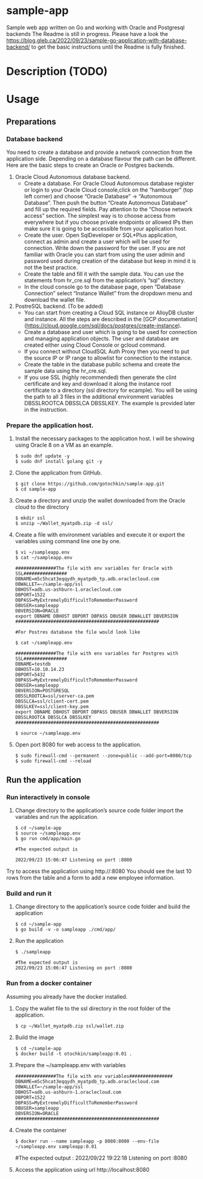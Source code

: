 # sample-app
Sample web app written on Go and working with Oracle and Postgresql backends
The Readme is still in progress. Please have a look the https://blog.gleb.ca/2022/09/23/sample-go-application-with-database-backend/ to get the basic instructions until the Readme is fully finished. 

# Description (TODO)

# Usage
## Preparations 
### Database backend
You need to create a database and provide a network connection from the application side. Depending on a database flavour the path can be different. Here are the basic steps to create an Oracle or Postgres backends.
1. Oracle Cloud Autonomous database backend. 
    *  Create a database. For Oracle Cloud Autonomous database register or login to your Oracle Cloud console,click on the “hamburger” (top left corner) and choose “Oracle Database” -> “Autonomous Database”. Then push the button   “Create Autonomous Database” and fill up the required fields. Pay attention to the “Choose network access” section. The simplest way is to choose access from everywhere but if you choose private endpoints or allowed IPs then make sure it is going to be accessible from your application host. 
    * Create the user. Open SqlDeveloper or SQL*Plus application, connect as admin and create a user which will be used for connection. Write down the password for the user. If you are not familiar with Oracle you can start from using the user admin and password used during creation of the database but keep in mind it is not the best practice.
    * Create the table and fill it with the sample data. You can use the statements from hr_cre.sql from the application’s “sql” directory. 
    * In the cloud console go to the database page, open “Database Connection” select “Instance Wallet” from the dropdown menu and download the wallet file.
2. PostreSQL backend. (To be added)
    * You can start from creating a Cloud SQL instance or AlloyDB cluster and instance. All the steps are described in the [GCP documentation] (https://cloud.google.com/sql/docs/postgres/create-instance).
    * Create a database and user which is going to be used for connection and managing application objects. The user and database are created either using Cloud Console or gcloud command. 
    * If you connect without CloudSQL Auth Proxy then you need to put the source IP or IP range to allowlist for connection to the instance.
    * Create the table in the database public schema and create the sample data using the hr_cre.sql.
    * If you use SSL (highly recommended) then generate the clint certificate and key and download it along the instance root certificate to a directory (ssl directory for ecample). You will be using the path to all 3 files in the additional environment variables DBSSLROOTCA DBSSLCA DBSSLKEY. The example is provided later in the instruction.

### Prepare the application host.
1.  Install the necessary packages to the application host. I will be showing using Oracle 8 on a VM as an example.
    ```
    $ sudo dnf update -y
    $ sudo dnf install golang git -y
    ```
2. Clone the application from GitHub.
    ```
    $ git clone https://github.com/gotochkin/sample-app.git
    $ cd sample-app
    ```
3. Create a directory and unzip the wallet downloaded from the Oracle cloud to the directory
    ```
    $ mkdir ssl
    $ unzip ~/Wallet_myatpdb.zip -d ssl/
    ```
4. Create a file with environment variables and execute it or export the variables using command line one by one.
    ```
    $ vi ~/sampleapp.env
    $ cat ~/sampleapp.env

    ###############The file with env variables for Oracle with SSL################
    DBNAME=m5c5hcat3eqqydh_myatpdb_tp.adb.oraclecloud.com
    DBWALLET=~/sample-app/ssl
    DBHOST=adb.us-ashburn-1.oraclecloud.com
    DBPORT=1522
    DBPASS=MyExtremelyDifficultToRememberPassword
    DBUSER=sampleapp
    DBVERSION=ORACLE
    export DBNAME DBHOST DBPORT DBPASS DBUSER DBWALLET DBVERSION
    #####################################################

    #For Postres database the file would look like 

    $ cat ~/sampleapp.env

    ###############The file with env variables for Postgres with SSL################
    DBNAME=testdb
    DBHOST=10.10.14.23
    DBPORT=5432
    DBPASS=MyExtremelyDifficultToRememberPassword
    DBUSER=sampleapp
    DBVERSION=POSTGRESQL
    DBSSLROOTCA=ssl/server-ca.pem
    DBSSLCA=ssl/client-cert.pem
    DBSSLKEY=ssl/client-key.pem 
    export DBNAME DBHOST DBPORT DBPASS DBUSER DBWALLET DBVERSION DBSSLROOTCA DBSSLCA DBSSLKEY
    #####################################################

    $ source ~/sampleapp.env
    ```
4. Open port 8080 for web access to the application.
    ```
    $ sudo firewall-cmd --permanent --zone=public --add-port=8080/tcp
    $ sudo firewall-cmd --reload
    ```
## Run the application
### Run interactively in console
1. Change directory to the application’s source code folder import the variables and run the application. 
    ```
    $ cd ~/sample-app
    $ source ~/sampleapp.env
    $ go run cmd/app/main.go 

    #The expected output is 

    2022/09/23 15:06:47 Listening on port :8080
    ```
Try to access the application using http://<the host ip>:8080 You should see the last 10 rows from the table and a form to add a new employee information.

### Build and run it
1. Change directory to the application’s source code folder and build the application
    ```
    $ cd ~/sample-app
    $ go build -v -o sampleapp ./cmd/app/
    ```
2. Run the application
    ```
    $ ./sampleapp 

    #The expected output is 
    2022/09/23 15:06:47 Listening on port :8080
    ```

### Run from a docker container
Assuming you already have the docker installed. 
1.  Copy the wallet file to the ssl directory in the root folder of the application. 
    ```
    $ cp ~/Wallet_myatpdb.zip ssl/wallet.zip
    ```
2. Build the image
    ```
    $ cd ~/sample-app
    $ docker build -t otochkin/sampleapp:0.01 .
    ```
3. Prepare the  ~/sampleapp.env with variables 
    ```
    ###############The file with env variables################
    DBNAME=m5c5hcat3eqqydh_myatpdb_tp.adb.oraclecloud.com
    DBWALLET=~/sample-app/ssl
    DBHOST=adb.us-ashburn-1.oraclecloud.com
    DBPORT=1522
    DBPASS=MyExtremelyDifficultToRememberPassword
    DBUSER=sampleapp
    DBVERSION=ORACLE
    #####################################################

    ```
3. Create the container
    ```
    $ docker run --name sampleapp -p 8080:8080 --env-file ~/sampleapp.env sampleapp:0.01
    ```
    #The expected output :
    2022/09/22 19:22:18 Listening on port :8080

4. Access the application using url http://localhost:8080
